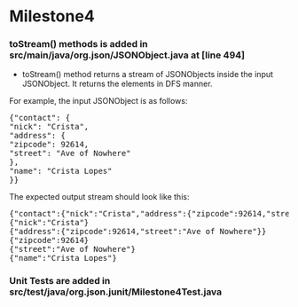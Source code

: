 # Milestone4

### toStream() methods is added in src/main/java/org.json/JSONObject.java at [line 494]

* toStream() method returns a stream of JSONObjects inside the input JSONObject. It returns the elements in DFS manner.  

For example, the input JSONObject is as follows:  
<pre>
{"contact": {
"nick": "Crista",
"address": {
"zipcode": 92614,
"street": "Ave of Nowhere"
},
"name": "Crista Lopes"
}}
</pre>

The expected output stream should look like this:  
<pre>
{"contact":{"nick":"Crista","address":{"zipcode":92614,"street":"Ave of Nowhere"},"name":"Crista Lopes"}}
{"nick":"Crista"}
{"address":{"zipcode":92614,"street":"Ave of Nowhere"}}
{"zipcode":92614}
{"street":"Ave of Nowhere"}
{"name":"Crista Lopes"}
</pre>

### Unit Tests are added in src/test/java/org.json.junit/Milestone4Test.java
